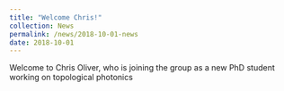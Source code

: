 ```yaml
---
title: "Welcome Chris!"
collection: News
permalink: /news/2018-10-01-news
date: 2018-10-01
---
```

Welcome to Chris Oliver, who is joining the group as a new PhD student working on topological photonics
